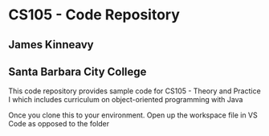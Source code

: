 # CS105 - Code Repository
## James Kinneavy
## Santa Barbara City College

This code repository provides sample code for CS105 - Theory and Practice I which includes curriculum on object-oriented programming with Java

Once you clone this to your environment. Open up the workspace file in VS Code as opposed to the folder
